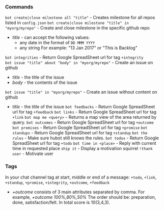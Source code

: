 ### Commands

`bot create|close milestone all "title"` - Creates milestone for all repos listed in `config.json`
`bot create|close milestone "title" in "myorg/myrepo"` - Create and close milestone in the specific github repo
  - *title* - can accept the following values:
    - any date in the format of `DD MMM YYYY`
    - any string
    For example: "13 Jan 2017" or "This is Backlog"

`bot integrities` - Return Google SpreadSheet url for tag `+integrity`    
`bot issue "title" about "body" in "myorg/myrepo"` - Create an issue on github
  - *title* - the title of the issue
  - *body* - the contents of the issue
  
`bot issue "title" in "myorg/myrepo"` - Create an issue without content on github
  - *title* - the title of the issue
`bot feedbacks` - Return Google SpreadSheet url for tag `+feedback`
`bot links` - Return Google SpreadSheet url for tag `+link`
`bot map me <query>` - Returns a map view of the area returned by query.
`bot outcomes` - Return Google SpreadSheet url for tag `+outcome`
`bot promises` - Return Google SpreadSheet url for tag `+promise`
`bot standups` - Return Google SpreadSheet  url for tag `+standup`
`bot the rules` - Make sure hubot still knows the rules.
`bot todos` - Return Google SpreadSheet  url for tag `+todo`
`bot time in <place>` - Reply with current time in requested place
`ship it` - Display a motivation squirrel
`!thank user` - Motivate user 

### Tags
In your chat channel tag at start, middle or end of a message: `+todo`, `+link`, `+standup`, `+promise`, `+integrity`, `+outcome`, `+feedback`
  - *+outcome* consists of 3 main attributes separated by comma. For example, *+outcome 100%,80%,50%* 
  The order should be: preparation, done, satisfaction/felt. In total score is 10(3,4,3).